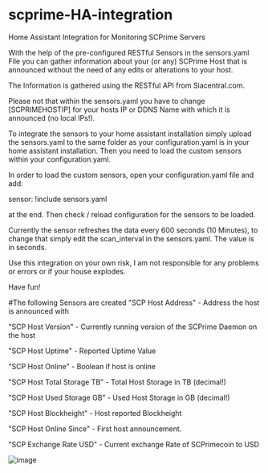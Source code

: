 # scprime-HA-integration
Home Assistant Integration for Monitoring SCPrime Servers

With the help of the pre-configured RESTful Sensors in the sensors.yaml File you can gather information about your (or any) SCPrime Host that is announced without the need of any edits or alterations to your host.

The Information is gathered using the RESTful API from Siacentral.com.

Please not that within the sensors.yaml you have to change [SCPRIMEHOSTIP] for your hosts IP or DDNS Name with which it is announced (no local IPs!).

To integrate the sensors to your home assistant installation simply upload the sensors.yaml to the same folder as your configuration.yaml is in your home assistant installation.
Then you need to load the custom sensors within your configuration.yaml.

In order to load the custom sensors, open your configuration.yaml file and add:

sensor: !include sensors.yaml

at the end. Then check / reload configuration for the sensors to be loaded.

Currently the sensor refreshes the data every 600 seconds (10 Minutes), to change that simply edit the scan_interval in the sensors.yaml. The value is in seconds.

Use this integration on your own risk, I am not responsible for any problems or errors or if your house explodes.

Have fun!

#The following Sensors are created
"SCP Host Address" - Address the host is announced with

"SCP Host Version" - Currently running version of the SCPrime Daemon on the host

"SCP Host Uptime" - Reported Uptime Value

"SCP Host Online" - Boolean if host is online

"SCP Host Total Storage TB" - Total Host Storage in TB (decimal!)
 
"SCP Host Used Storage GB" - Used Host Storage in GB (decimal!)

"SCP Host Blockheight" - Host reported Blockheight

"SCP Host Online Since" - First host announcement.

"SCP Exchange Rate USD" - Current exchange Rate of SCPrimecoin to USD

![image](https://user-images.githubusercontent.com/54498007/152007558-1356cf46-29ff-4e1e-a49a-b555fa7d1314.png)

